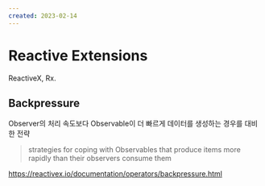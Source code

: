 ```yaml
---
created: 2023-02-14
---
```

# Reactive Extensions

ReactiveX, Rx.

## Backpressure

Observer의 처리 속도보다 Observable이 더 빠르게 데이터를 생성하는 경우를 대비한 전략

> strategies for coping with Observables that produce items more rapidly than their observers consume them

https://reactivex.io/documentation/operators/backpressure.html
